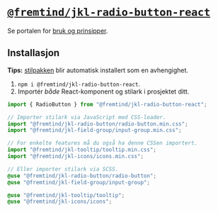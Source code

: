 # [`@fremtind/jkl-radio-button-react`](https://jokul.fremtind.no/komponenter/radiobutton)

Se portalen for [bruk og prinsipper](https://jokul.fremtind.no/komponenter/radiobutton).

## Installasjon

**Tips:** [stilpakken](../radio-button/) blir automatisk installert som en avhengighet.

1. `npm i @fremtind/jkl-radio-button-react`.
2. Importér _både_ React-komponent og stilark i prosjektet ditt.

```js
import { RadioButton } from "@fremtind/jkl-radio-button-react";

// Importer stilark via JavaScript med CSS-loader.
import "@fremtind/jkl-radio-button/radio-button.min.css";
import "@fremtind/jkl-field-group/input-group.min.css";

// For enkelte features må du også ha denne CSSen importert.
import "@fremtind/jkl-tooltip/tooltip.min.css";
import "@fremtind/jkl-icons/icons.min.css";
```

```scss
// Eller importer stilark via SCSS.
@use "@fremtind/jkl-radio-button/radio-button";
@use "@fremtind/jkl-field-group/input-group";

@use "@fremtind/jkl-tooltip/tooltip";
@use "@fremtind/jkl-icons/icons";
```
